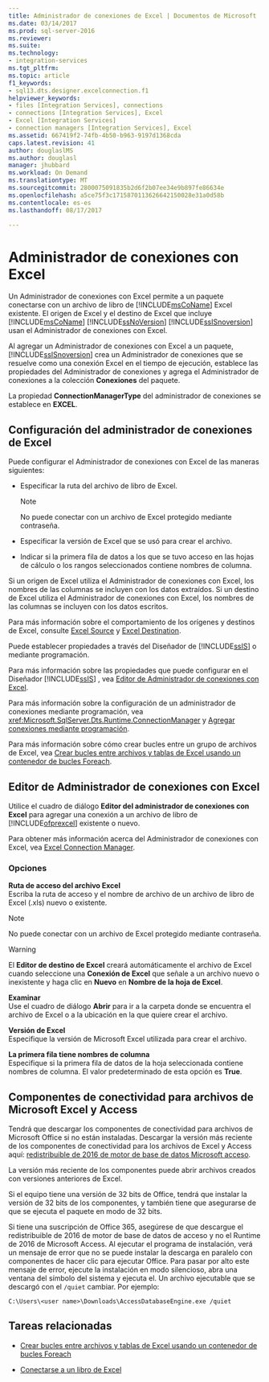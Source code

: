 ```yaml
---
title: Administrador de conexiones de Excel | Documentos de Microsoft
ms.date: 03/14/2017
ms.prod: sql-server-2016
ms.reviewer: 
ms.suite: 
ms.technology:
- integration-services
ms.tgt_pltfrm: 
ms.topic: article
f1_keywords:
- sql13.dts.designer.excelconnection.f1
helpviewer_keywords:
- files [Integration Services], connections
- connections [Integration Services], Excel
- Excel [Integration Services]
- connection managers [Integration Services], Excel
ms.assetid: 667419f2-74fb-4b50-b963-9197d1368cda
caps.latest.revision: 41
author: douglaslMS
ms.author: douglasl
manager: jhubbard
ms.workload: On Demand
ms.translationtype: MT
ms.sourcegitcommit: 2800075091835b2d6f2b07ee34e9b897fe86634e
ms.openlocfilehash: a5ce75f3c1715870113626642150028e31a0d58b
ms.contentlocale: es-es
ms.lasthandoff: 08/17/2017

---
```

# <a name="excel-connection-manager"></a>Administrador de conexiones con Excel
  Un Administrador de conexiones con Excel permite a un paquete conectarse con un archivo de libro de [!INCLUDE[msCoName](../../includes/msconame-md.md)] Excel existente. El origen de Excel y el destino de Excel que incluye [!INCLUDE[msCoName](../../includes/msconame-md.md)] [!INCLUDE[ssNoVersion](../../includes/ssnoversion-md.md)] [!INCLUDE[ssISnoversion](../../includes/ssisnoversion-md.md)] usan el Administrador de conexiones con Excel.  
  
 Al agregar un Administrador de conexiones con Excel a un paquete, [!INCLUDE[ssISnoversion](../../includes/ssisnoversion-md.md)] crea un Administrador de conexiones que se resuelve como una conexión Excel en el tiempo de ejecución, establece las propiedades del Administrador de conexiones y agrega el Administrador de conexiones a la colección **Conexiones** del paquete.  
  
 La propiedad **ConnectionManagerType** del administrador de conexiones se establece en **EXCEL**.  
  
## <a name="configuration-of-the-excel-connection-manager"></a>Configuración del administrador de conexiones de Excel  
 Puede configurar el Administrador de conexiones con Excel de las maneras siguientes:  
  
-   Especificar la ruta del archivo de libro de Excel.  
  
    > [!NOTE]  
    >  No puede conectar con un archivo de Excel protegido mediante contraseña.  
  
-   Especificar la versión de Excel que se usó para crear el archivo.  
  
-   Indicar si la primera fila de datos a los que se tuvo acceso en las hojas de cálculo o los rangos seleccionados contiene nombres de columna.  
  
 Si un origen de Excel utiliza el Administrador de conexiones con Excel, los nombres de las columnas se incluyen con los datos extraídos. Si un destino de Excel utiliza el Administrador de conexiones con Excel, los nombres de las columnas se incluyen con los datos escritos.  
  
 Para más información sobre el comportamiento de los orígenes y destinos de Excel, consulte [Excel Source](../../integration-services/data-flow/excel-source.md) y [Excel Destination](../../integration-services/data-flow/excel-destination.md).  
  
 Puede establecer propiedades a través del Diseñador de [!INCLUDE[ssIS](../../includes/ssis-md.md)] o mediante programación.  
  
 Para más información sobre las propiedades que puede configurar en el Diseñador [!INCLUDE[ssIS](../../includes/ssis-md.md)] , vea [Editor de Administrador de conexiones con Excel](../../integration-services/connection-manager/excel-connection-manager-editor.md).  
  
 Para más información sobre la configuración de un administrador de conexiones mediante programación, vea <xref:Microsoft.SqlServer.Dts.Runtime.ConnectionManager> y [Agregar conexiones mediante programación](../../integration-services/building-packages-programmatically/adding-connections-programmatically.md).  
  
 Para más información sobre cómo crear bucles entre un grupo de archivos de Excel, vea [Crear bucles entre archivos y tablas de Excel usando un contenedor de bucles Foreach](../../integration-services/control-flow/loop-through-excel-files-and-tables-by-using-a-foreach-loop-container.md).  
  
## <a name="excel-connection-manager-editor"></a>Editor de Administrador de conexiones con Excel
  Utilice el cuadro de diálogo **Editor del administrador de conexiones con Excel** para agregar una conexión a un archivo de libro de [!INCLUDE[ofprexcel](../../includes/ofprexcel-md.md)] existente o nuevo.  
  
 Para obtener más información acerca del Administrador de conexiones con Excel, vea [Excel Connection Manager](../../integration-services/connection-manager/excel-connection-manager.md).  
  
### <a name="options"></a>Opciones  
 **Ruta de acceso del archivo Excel**  
 Escriba la ruta de acceso y el nombre de archivo de un archivo de libro de Excel (.xls) nuevo o existente.  
  
> [!NOTE]  
>  No puede conectar con un archivo de Excel protegido mediante contraseña.  
  
> [!WARNING]  
>  El **Editor de destino de Excel** creará automáticamente el archivo de Excel cuando seleccione una **Conexión de Excel** que señale a un archivo nuevo o inexistente y haga clic en **Nuevo** en **Nombre de la hoja de Excel**.  
  
 **Examinar**  
 Use el cuadro de diálogo **Abrir** para ir a la carpeta donde se encuentra el archivo de Excel o a la ubicación en la que quiere crear el archivo.  
  
 **Versión de Excel**  
 Especifique la versión de Microsoft Excel utilizada para crear el archivo.  
  
 **La primera fila tiene nombres de columna**  
 Especifique si la primera fila de datos de la hoja seleccionada contiene nombres de columna. El valor predeterminado de esta opción es **True**.  
  
## <a name="connectivity-components-for-microsoft-excel-and-access-files"></a>Componentes de conectividad para archivos de Microsoft Excel y Access
  
Tendrá que descargar los componentes de conectividad para archivos de Microsoft Office si no están instaladas. Descargar la versión más reciente de los componentes de conectividad para los archivos de Excel y Access aquí: [redistribuible de 2016 de motor de base de datos Microsoft acceso](https://www.microsoft.com/download/details.aspx?id=54920).
  
La versión más reciente de los componentes puede abrir archivos creados con versiones anteriores de Excel.

Si el equipo tiene una versión de 32 bits de Office, tendrá que instalar la versión de 32 bits de los componentes, y también tiene que asegurarse de que se ejecuta el paquete en modo de 32 bits.

Si tiene una suscripción de Office 365, asegúrese de que descargue el redistribuible de 2016 de motor de base de datos de acceso y no el Runtime de 2016 de Microsoft Access. Al ejecutar el programa de instalación, verá un mensaje de error que no se puede instalar la descarga en paralelo con componentes de hacer clic para ejecutar Office. Para pasar por alto este mensaje de error, ejecute la instalación en modo silencioso, abra una ventana del símbolo del sistema y ejecuta el. Un archivo ejecutable que se descargó con el `/quiet` cambiar. Por ejemplo:

`C:\Users\<user name>\Downloads\AccessDatabaseEngine.exe /quiet`
  
## <a name="related-tasks"></a>Tareas relacionadas  
  
-   [Crear bucles entre archivos y tablas de Excel usando un contenedor de bucles Foreach](../../integration-services/control-flow/loop-through-excel-files-and-tables-by-using-a-foreach-loop-container.md)  
  
-   [Conectarse a un libro de Excel](../../integration-services/connection-manager/connect-to-an-excel-workbook.md)  
  
  

